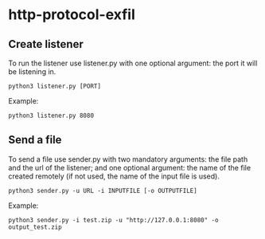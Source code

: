 # http-protocol-exfil

## Create listener 

To run the listener use listener.py with one optional argument: the port it will be listening in.

```
python3 listener.py [PORT]
```

Example:

```
python3 listener.py 8080
```


## Send a file

To send a file use sender.py with two mandatory arguments: the file path and the url of the listener; and one optional argument: the name of the file created remotely (if not used, the name of the input file is used).

```
python3 sender.py -u URL -i INPUTFILE [-o OUTPUTFILE]
```

Example:

```
python3 sender.py -i test.zip -u "http://127.0.0.1:8080" -o output_test.zip
```
